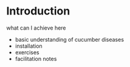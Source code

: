 # Introduction

what can I achieve here

- basic understanding of cucumber diseases
- installation
- exercises
- facilitation notes
